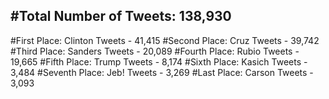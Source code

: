 #Total Number of Tweets: 138,930 
---
#First Place: Clinton Tweets - 41,415
#Second Place: Cruz Tweets - 39,742
#Third Place: Sanders Tweets - 20,089
#Fourth Place: Rubio Tweets - 19,665
#Fifth Place: Trump Tweets - 8,174
#Sixth Place: Kasich Tweets - 3,484
#Seventh Place: Jeb! Tweets - 3,269
#Last Place: Carson Tweets - 3,093
